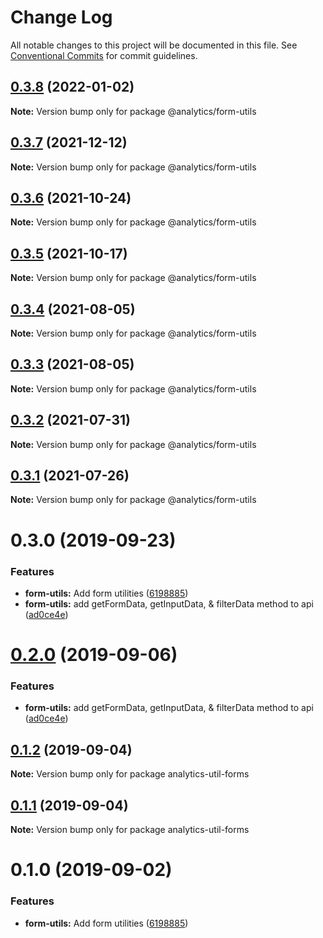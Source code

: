 # Change Log

All notable changes to this project will be documented in this file.
See [Conventional Commits](https://conventionalcommits.org) for commit guidelines.

## [0.3.8](https://github.com/DavidWells/analytics/tree/master/packages/analytics-util-form/compare/@analytics/form-utils@0.3.7...@analytics/form-utils@0.3.8) (2022-01-02)

**Note:** Version bump only for package @analytics/form-utils





## [0.3.7](https://github.com/DavidWells/analytics/tree/master/packages/analytics-util-form/compare/@analytics/form-utils@0.3.6...@analytics/form-utils@0.3.7) (2021-12-12)

**Note:** Version bump only for package @analytics/form-utils





## [0.3.6](https://github.com/DavidWells/analytics/tree/master/packages/analytics-util-form/compare/@analytics/form-utils@0.3.5...@analytics/form-utils@0.3.6) (2021-10-24)

**Note:** Version bump only for package @analytics/form-utils





## [0.3.5](https://github.com/DavidWells/analytics/tree/master/packages/analytics-util-form/compare/@analytics/form-utils@0.3.4...@analytics/form-utils@0.3.5) (2021-10-17)

**Note:** Version bump only for package @analytics/form-utils





## [0.3.4](https://github.com/DavidWells/analytics/tree/master/packages/analytics-util-form/compare/@analytics/form-utils@0.3.3...@analytics/form-utils@0.3.4) (2021-08-05)

**Note:** Version bump only for package @analytics/form-utils





## [0.3.3](https://github.com/DavidWells/analytics/tree/master/packages/analytics-util-form/compare/@analytics/form-utils@0.3.2...@analytics/form-utils@0.3.3) (2021-08-05)

**Note:** Version bump only for package @analytics/form-utils





## [0.3.2](https://github.com/DavidWells/analytics/tree/master/packages/analytics-util-form/compare/@analytics/form-utils@0.3.1...@analytics/form-utils@0.3.2) (2021-07-31)

**Note:** Version bump only for package @analytics/form-utils





## [0.3.1](https://github.com/DavidWells/analytics/tree/master/packages/analytics-util-form/compare/@analytics/form-utils@0.3.0...@analytics/form-utils@0.3.1) (2021-07-26)

**Note:** Version bump only for package @analytics/form-utils





# 0.3.0 (2019-09-23)


### Features

* **form-utils:** Add form utilities ([6198885](https://github.com/DavidWells/analytics/commit/6198885))
* **form-utils:** add getFormData, getInputData, & filterData method to api ([ad0ce4e](https://github.com/DavidWells/analytics/commit/ad0ce4e))





# [0.2.0](https://github.com/DavidWells/analytics/compare/analytics-util-forms@0.1.2...analytics-util-forms@0.2.0) (2019-09-06)


### Features

* **form-utils:** add getFormData, getInputData, & filterData method to api ([ad0ce4e](https://github.com/DavidWells/analytics/commit/ad0ce4e))





## [0.1.2](https://github.com/DavidWells/analytics/compare/analytics-util-forms@0.1.1...analytics-util-forms@0.1.2) (2019-09-04)

**Note:** Version bump only for package analytics-util-forms





## [0.1.1](https://github.com/DavidWells/analytics/compare/analytics-util-forms@0.1.0...analytics-util-forms@0.1.1) (2019-09-04)

**Note:** Version bump only for package analytics-util-forms





# 0.1.0 (2019-09-02)


### Features

* **form-utils:** Add form utilities ([6198885](https://github.com/DavidWells/analytics/commit/6198885))

